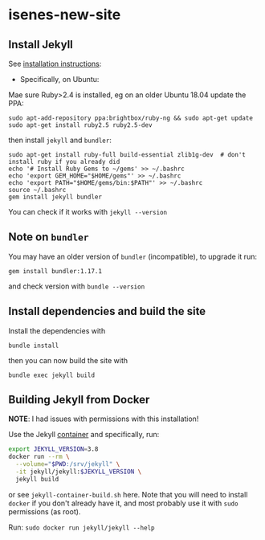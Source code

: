 # isenes-new-site

## Install Jekyll

See [installation instructions](https://jekyllrb.com/docs/installation/):

- Specifically, on Ubuntu:

Mae sure Ruby>2.4 is installed, eg on an older Ubuntu 18.04 update the PPA:

```
sudo apt-add-repository ppa:brightbox/ruby-ng && sudo apt-get update
sudo apt-get install ruby2.5 ruby2.5-dev
```
then install `jekyll` and `bundler`:

```
sudo apt-get install ruby-full build-essential zlib1g-dev  # don't install ruby if you already did
echo '# Install Ruby Gems to ~/gems' >> ~/.bashrc
echo 'export GEM_HOME="$HOME/gems"' >> ~/.bashrc
echo 'export PATH="$HOME/gems/bin:$PATH"' >> ~/.bashrc
source ~/.bashrc
gem install jekyll bundler
```

You can check if it works with `jekyll --version`

## Note on `bundler`

You may have an older version of `bundler` (incompatible), to upgrade it run:

```
gem install bundler:1.17.1
```

and check version with `bundle --version`

## Install dependencies and build the site

Install the dependencies with

```
bundle install
```

then you can now build the site with

```
bundle exec jekyll build
```

## Building Jekyll from Docker

**NOTE**: I had issues with permissions with this installation!

Use the Jekyll [container](https://github.com/envygeeks/jekyll-docker/blob/master/README.md) and
specifically, run:

```bash
export JEKYLL_VERSION=3.8
docker run --rm \
  --volume="$PWD:/srv/jekyll" \
  -it jekyll/jekyll:$JEKYLL_VERSION \
  jekyll build
```

or see `jekyll-container-build.sh` here. Note that you will need to install
`docker` if you don't already have it, and most probably use it with `sudo` permissions (as root).

Run: `sudo docker run jekyll/jekyll --help`
